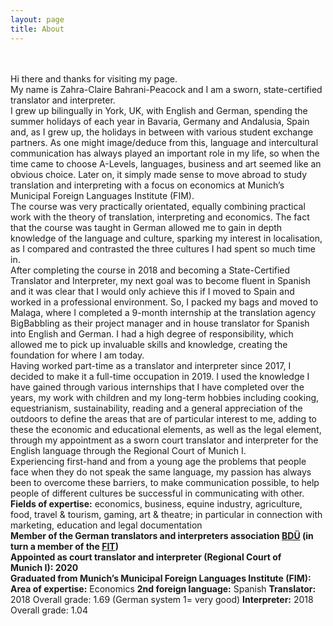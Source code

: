 ```yaml
---
layout: page
title: About
---
```

<br/> 
<br/>
Hi there and thanks for visiting my page.  
<br/>
My name is Zahra-Claire Bahrani-Peacock and I am a sworn, state-certified translator and interpreter.  
<br/>
I grew up bilingually in York, UK, with English and German, spending the summer holidays of each year in Bavaria, Germany and Andalusia, Spain and, as I grew up, the holidays in between with various student exchange partners. As one might image/deduce from this, language and intercultural communication has always played an important role in my life, so when the time came to choose A-Levels, languages, business and art seemed like an obvious choice. Later on, it simply made sense to move abroad to study translation and interpreting with a focus on economics at Munich’s Municipal Foreign Languages Institute (FIM).  
<br/>
The course was very practically orientated, equally combining practical work with the theory of translation, interpreting and economics. The fact that the course was taught in German allowed me to gain in depth knowledge of the language and culture, sparking my interest in localisation, as I compared and contrasted the three cultures I had spent so much time in.  
<br/>
After completing the course in 2018 and becoming a State-Certified Translator and Interpreter, my next goal was to become fluent in Spanish and it was clear that I would only achieve this if I moved to Spain and worked in a professional environment.  So, I packed my bags and moved to Malaga, where I completed a 9-month internship at the translation agency BigBabbling as their project manager and in house translator for Spanish into English and German. I had a high degree of responsibility, which allowed me to pick up invaluable skills and knowledge, creating the foundation for where I am today.  
<br/>
Having worked part-time as a translator and interpreter since 2017, I decided to make it a full-time occupation in 2019. I used the knowledge I have gained through various internships that I have completed over the years, my work with children and my long-term hobbies including cooking, equestrianism, sustainability, reading and a general appreciation of the outdoors to define the areas that are of particular interest to me, adding to these the economic and educational elements, as well as the legal element, through my appointment as a sworn court translator and interpreter for the English language through the Regional Court of Munich&nbsp;I.  
<br/>
Experiencing first-hand and from a young age the problems that people face when they do not speak the same language, my passion has always been to overcome these barriers, to make communication possible, to help people of different cultures be successful in communicating with other.  
<br/>
<b>Fields of expertise:</b> economics, business, equine industry, agriculture, food, travel & tourism, gaming, art & theatre; in particular in connection with marketing, education and legal documentation  
<br/>
<b>Member of the German translators and interpreters association <a href="https://bdue.de/der-bdue/">BDÜ</a> (in turn a member of the <a href="https://www.fit-ift.org/">FIT</a>)</b>  
<br/>
<b>Appointed as court translator and interpreter (Regional Court of Munich&nbsp;I): 2020</b>  
<br/>
<b>Graduated from Munich’s Municipal Foreign Languages Institute (FIM):</b>  
<b>Area of expertise:</b> Economics  
<b>2nd foreign language:</b> Spanish  
<b>Translator:</b> 2018  Overall grade: 1.69 (German system 1= very good)  
<b>Interpreter:</b> 2018  Overall grade: 1.04